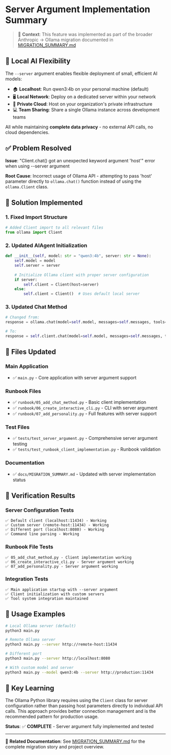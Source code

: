 # Server Argument Implementation Summary

> 📖 **Context**: This feature was implemented as part of the broader Anthropic → Ollama migration documented in [MIGRATION_SUMMARY.md](MIGRATION_SUMMARY.md)

## 🎯 **Local AI Flexibility**
The `--server` argument enables flexible deployment of small, efficient AI models:
- 🏠 **Localhost**: Run qwen3:4b on your personal machine (default)
- 🖥️ **Local Network**: Deploy on a dedicated server within your network  
- 🏢 **Private Cloud**: Host on your organization's private infrastructure
- 💻 **Team Sharing**: Share a single Ollama instance across development teams

All while maintaining **complete data privacy** - no external API calls, no cloud dependencies.

## ✅ Problem Resolved
**Issue**: "Client.chat() got an unexpected keyword argument 'host'" error when using --server argument

**Root Cause**: Incorrect usage of Ollama API - attempting to pass 'host' parameter directly to `ollama.chat()` function instead of using the `ollama.Client` class.

## 🔧 Solution Implemented

### 1. Fixed Import Structure
```python
# Added Client import to all relevant files
from ollama import Client
```

### 2. Updated AIAgent Initialization
```python
def __init__(self, model: str = "qwen3:4b", server: str = None):
    self.model = model
    self.server = server
    
    # Initialize Ollama client with proper server configuration
    if server:
        self.client = Client(host=server)
    else:
        self.client = Client()  # Uses default local server
```

### 3. Updated Chat Method
```python
# Changed from:
response = ollama.chat(model=self.model, messages=self.messages, tools=ollama_tools, host=server)

# To:
response = self.client.chat(model=self.model, messages=self.messages, tools=ollama_tools)
```

## 📁 Files Updated

### Main Application
- ✅ `main.py` - Core application with server argument support

### Runbook Files  
- ✅ `runbook/05_add_chat_method.py` - Basic client implementation
- ✅ `runbook/06_create_interactive_cli.py` - CLI with server argument  
- ✅ `runbook/07_add_personality.py` - Full features with server support

### Test Files
- ✅ `tests/test_server_argument.py` - Comprehensive server argument testing
- ✅ `tests/test_runbook_client_implementation.py` - Runbook validation

### Documentation
- ✅ `docs/MIGRATION_SUMMARY.md` - Updated with server implementation status

## 🧪 Verification Results

### Server Configuration Tests
```
✅ Default client (localhost:11434) - Working
✅ Custom server (remote-host:11434) - Working  
✅ Different port (localhost:8080) - Working
✅ Command line parsing - Working
```

### Runbook File Tests
```
✅ 05_add_chat_method.py - Client implementation working
✅ 06_create_interactive_cli.py - Server argument working
✅ 07_add_personality.py - Server argument working
```

### Integration Tests
```
✅ Main application startup with --server argument
✅ Client initialization with custom servers
✅ Tool system integration maintained
```

## 🚀 Usage Examples

```bash
# Local Ollama server (default)
python3 main.py

# Remote Ollama server
python3 main.py --server http://remote-host:11434

# Different port
python3 main.py --server http://localhost:8080

# With custom model and server
python3 main.py --model qwen3:4b --server http://production:11434
```

## 🎯 Key Learning
The Ollama Python library requires using the `Client` class for server configuration rather than passing host parameters directly to individual API calls. This approach provides better connection management and is the recommended pattern for production usage.

**Status**: ✅ **COMPLETE** - Server argument fully implemented and tested

---
📖 **Related Documentation**: See [MIGRATION_SUMMARY.md](MIGRATION_SUMMARY.md) for the complete migration story and project overview.